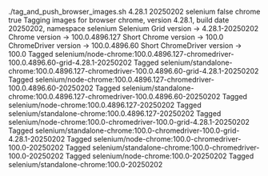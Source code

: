 ./tag_and_push_browser_images.sh 4.28.1 20250202 selenium false chrome true
Tagging images for browser chrome, version 4.28.1, build date 20250202, namespace selenium
Selenium Grid version -> 4.28.1-20250202
Chrome version -> 100.0.4896.127
Short Chrome version -> 100.0
ChromeDriver version -> 100.0.4896.60
Short ChromeDriver version -> 100.0
Tagged selenium/node-chrome:100.0.4896.127-chromedriver-100.0.4896.60-grid-4.28.1-20250202
Tagged selenium/standalone-chrome:100.0.4896.127-chromedriver-100.0.4896.60-grid-4.28.1-20250202
Tagged selenium/node-chrome:100.0.4896.127-chromedriver-100.0.4896.60-20250202
Tagged selenium/standalone-chrome:100.0.4896.127-chromedriver-100.0.4896.60-20250202
Tagged selenium/node-chrome:100.0.4896.127-20250202
Tagged selenium/standalone-chrome:100.0.4896.127-20250202
Tagged selenium/node-chrome:100.0-chromedriver-100.0-grid-4.28.1-20250202
Tagged selenium/standalone-chrome:100.0-chromedriver-100.0-grid-4.28.1-20250202
Tagged selenium/node-chrome:100.0-chromedriver-100.0-20250202
Tagged selenium/standalone-chrome:100.0-chromedriver-100.0-20250202
Tagged selenium/node-chrome:100.0-20250202
Tagged selenium/standalone-chrome:100.0-20250202
